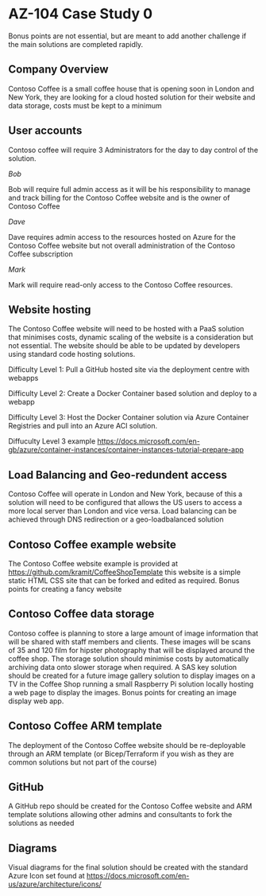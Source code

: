 # AZ-104 Case Study 0

Bonus points are not essential, but are meant to add another challenge if the main solutions are completed rapidly.

## Company Overview

Contoso Coffee is a small coffee house that is opening soon in London and New York, they are looking for a cloud hosted solution for their website and data storage, costs must be kept to a minimum

## User accounts

Contoso coffee will require 3 Administrators for the day to day control of the solution.

*Bob*

Bob will require full admin access as it will be his responsibility to manage and track billing for the Contoso Coffee website and is the owner of Contoso Coffee 

*Dave*

Dave requires admin access to the resources hosted on Azure for the Contoso Coffee website but not overall administration of the Contoso Coffee subscription

*Mark*

Mark will require read-only access to the Contoso Coffee resources.

## Website hosting

The Contoso Coffee website will need to be hosted with a PaaS solution that minimises costs, dynamic scaling of the website is a consideration but not essential. The website should be able to be updated by developers using standard code hosting solutions.

Difficulty Level 1: Pull a GitHub hosted site via the deployment centre with webapps

Difficulty Level 2: Create a Docker Container based solution and deploy to a webapp

Difficulty Level 3: Host the Docker Container solution via Azure Container Registries and pull into an Azure ACI solution.

Diffuculty Level 3 example https://docs.microsoft.com/en-gb/azure/container-instances/container-instances-tutorial-prepare-app


## Load Balancing and Geo-redundent access

Contoso Coffee will operate in London and New York, because of this a solution will need to be configured that allows the US users to access a more local server than London and vice versa. Load balancing can be achieved through DNS redirection or a geo-loadbalanced solution 

## Contoso Coffee example website

The Contoso Coffee website example is provided at https://github.com/kramit/CoffeeShopTemplate  this website is a simple static HTML CSS site that can be forked and edited as required. Bonus points for creating a fancy website

## Contoso Coffee data storage

Contoso coffee is planning to store a large amount of image information that will be shared with staff members and clients. These images will be scans of 35 and 120 film for hipster photography that will be displayed around the coffee shop. The storage solution should minimise costs by automatically archiving data onto slower storage when required. A SAS key solution should be created for a future image gallery solution to display images on a TV in the Coffee Shop running a small Raspberry Pi solution locally hosting a web page to display the images. Bonus points for creating an image display web app. 

## Contoso Coffee ARM template

The deployment of the Contoso Coffee website should be re-deployable through an ARM template (or Bicep/Terraform if you wish as they are common solutions but not part of the course) 

## GitHub

A GitHub repo should be created for the Contoso Coffee website and ARM template solutions allowing other admins and consultants to fork the solutions as needed

## Diagrams

Visual diagrams for the final solution should be created with the standard Azure Icon set found at https://docs.microsoft.com/en-us/azure/architecture/icons/

